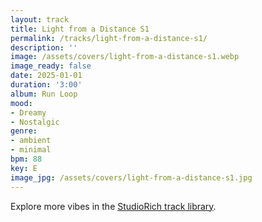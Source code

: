 ```yaml
---
layout: track
title: Light from a Distance S1
permalink: /tracks/light-from-a-distance-s1/
description: ''
image: /assets/covers/light-from-a-distance-s1.webp
image_ready: false
date: 2025-01-01
duration: '3:00'
album: Run Loop
mood:
- Dreamy
- Nostalgic
genre:
- ambient
- minimal
bpm: 88
key: E
image_jpg: /assets/covers/light-from-a-distance-s1.jpg
---
```


Explore more vibes in the [StudioRich track library](/tracks/).

